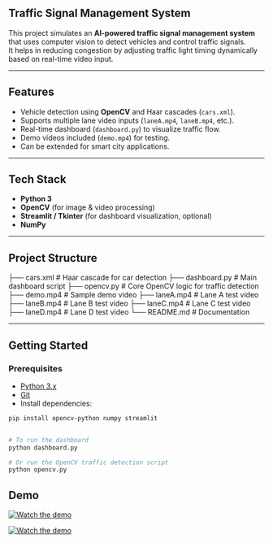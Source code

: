 ##  Traffic Signal Management System

This project simulates an **AI-powered traffic signal management system** that uses computer vision to detect vehicles and control traffic signals.  
It helps in reducing congestion by adjusting traffic light timing dynamically based on real-time video input.

---

##  Features
- Vehicle detection using **OpenCV** and Haar cascades (`cars.xml`).
- Supports multiple lane video inputs (`laneA.mp4`, `laneB.mp4`, etc.).
- Real-time dashboard (`dashboard.py`) to visualize traffic flow.
- Demo videos included (`demo.mp4`) for testing.
- Can be extended for smart city applications.

---

##  Tech Stack
- **Python 3**
- **OpenCV** (for image & video processing)
- **Streamlit / Tkinter** (for dashboard visualization, optional)
- **NumPy**

---

##  Project Structure
├── cars.xml # Haar cascade for car detection
├── dashboard.py # Main dashboard script
├── opencv.py # Core OpenCV logic for traffic detection
├── demo.mp4 # Sample demo video
├── laneA.mp4 # Lane A test video
├── laneB.mp4 # Lane B test video
├── laneC.mp4 # Lane C test video
├── laneD.mp4 # Lane D test video
└── README.md # Documentation


---

##  Getting Started

### Prerequisites
- [Python 3.x](https://www.python.org/downloads/)
- [Git](https://git-scm.com/)
- Install dependencies:
```bash
pip install opencv-python numpy streamlit


# To run the dashboard
python dashboard.py

# Or run the OpenCV traffic detection script
python opencv.py

```

##  Demo

[![Watch the demo](https://img.youtube.com/vi/sLbDi59argg/0.jpg)](https://youtu.be/sLbDi59argg)

[![Watch the demo](https://img.youtube.com/vi/sLbDi59argg/0.jpg)](https://youtu.be/sLbDi59argg)


